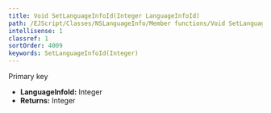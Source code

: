 ```yaml
---
title: Void SetLanguageInfoId(Integer LanguageInfoId)
path: /EJScript/Classes/NSLanguageInfo/Member functions/Void SetLanguageInfoId(Integer p_0)
intellisense: 1
classref: 1
sortOrder: 4009
keywords: SetLanguageInfoId(Integer)
---
```



Primary key



* **LanguageInfoId:** Integer
* **Returns:** Integer


